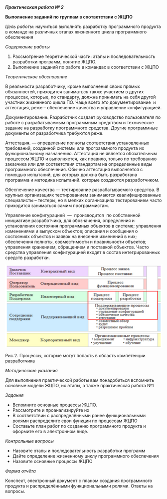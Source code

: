 ﻿***Практическая работа № 2***

**Выполнение заданий по группам в соответствии с ЖЦПО**

*Цель работы:* научиться выполнять разработку программного продукта в команде на различных этапах жизненного цикла программного обеспечения

*Содержание работы*

1. Рассмотрение теоретической части: этапы и последовательность разработки программ, понятие ЖЦПО.
1. Выполнение заданий по работе в командах в соответствии с ЖЦПО

*Теоретическое обоснование*

В реальности разработчику, кроме выполнения своих прямых обязанностей, приходится заниматься также участием в других процессах, которые, по стандарту, должна принимать на себя другой участник жизненного цикла ПО. Чаще всего это документирование  и аттестация, реже – обеспечение качества и управление конфигурацией.

Документирование. Разработчик создает руководство пользователя по работе с разрабатываемым программным средством и техническое задание на разработку программного средства. Другие программные документы от разработчика требуются реже.

Аттестация. — определение полноты соответствия установленных требований, созданной системы или программного продукта их функциональному назначению. Аттестация не является обязательным процессом ЖЦПО и выполняется, как правило, только по требованию заказчика или для соответствия стандартам на определенные виды программного обеспечения. Обычно аттестация выполняется с помощью испытаний, для которых должна быть разработана программа и методика испытаний. которые создаются разработчиком.

Обеспечение качества — тестирование разрабатываемого средства. В крупных организациях тестированием занимаются квалифицированные специалисты – тестеры, но в мелких организациях тестированием часто приходится заниматься самим программистам.

Управление конфигурацией  —  производится  по собственной инициативе разработчика, для обозначения, определения и установления состояния программных объектов в системе; управления изменениями и выпуском объектов; описания и сообщения о состояниях объектов и заявок на внесение изменений в них; обеспечения полноты, совместимости и правильности объектов; управления хранением, обращением и поставкой объектов. Часто средства управления конфигурацией входят в состав интегрированных средств разработки.

![2](Aspose.Words.b0504cb3-f44d-49f6-a656-d7c549e4e5a4.001.png)

Рис.2. Процессы, которые могут попасть в область компетенции разработчика

*Методические указания*

Для выполнения практической работы вам понадобиться вспомнить основные модели ЖЦПО, их этапы, а также практическая работа №1

*Задания*

- Вспомните основные процессы ЖЦПО.
- Рассмотрите и проанализируйте их
- В соответствии с распределёнными ранее функциональными ролями распределите свои функции по процессам ЖЦПО
- Составьте план работ по созданию программного продукта и оформите его в электронном виде.

*Контрольные вопросы*

- Назовите этапы и последовательность разработки программ
- Дайте определение жизненному циклу программного обеспечения
- Назовите основные процессы ЖЦПО

*Форма отчёта*

Конспект, электронный документ с планом создания программного продукта и распределёнными функциональными ролями. Ответы на вопросы.

